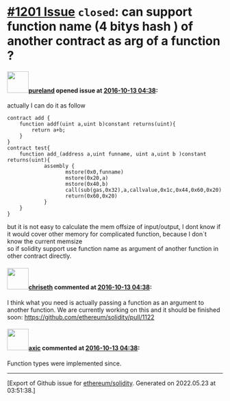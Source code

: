 # [\#1201 Issue](https://github.com/ethereum/solidity/issues/1201) `closed`: can support function name (4 bitys hash ) of another contract as arg of a function ?

#### <img src="https://avatars.githubusercontent.com/u/12489598?v=4" width="50">[pureland](https://github.com/pureland) opened issue at [2016-10-13 04:38](https://github.com/ethereum/solidity/issues/1201):

actually I can do it  as follow 

```
contract add {
    function addf(uint a,uint b)constant returns(uint){
        return a+b;
    }
}
contract test{
    function add_(address a,uint funname, uint a,uint b )constant returns(uint){
            assembly {
                   mstore(0x0,funname)
                   mstore(0x20,a)
                   mstore(0x40,b)
                   call(sub(gas,0x32),a,callvalue,0x1c,0x44,0x60,0x20)
                   return(0x60,0x20)
            }        
    }
}
```

but it is not easy to calculate the mem offsize of input/output, I dont know if it would cover other memory for complicated function, because I don`t know the current memsize  
so if solidity support use function name as argument of another function in other contract directly. 


#### <img src="https://avatars.githubusercontent.com/u/9073706?v=4" width="50">[chriseth](https://github.com/chriseth) commented at [2016-10-13 04:38](https://github.com/ethereum/solidity/issues/1201#issuecomment-253440521):

I think what you need is actually passing a function as an argument to another function. We are currently working on this and it should be finished soon: https://github.com/ethereum/solidity/pull/1122

#### <img src="https://avatars.githubusercontent.com/u/20340?v=4" width="50">[axic](https://github.com/axic) commented at [2016-10-13 04:38](https://github.com/ethereum/solidity/issues/1201#issuecomment-277769779):

Function types were implemented since.


-------------------------------------------------------------------------------



[Export of Github issue for [ethereum/solidity](https://github.com/ethereum/solidity). Generated on 2022.05.23 at 03:51:38.]
